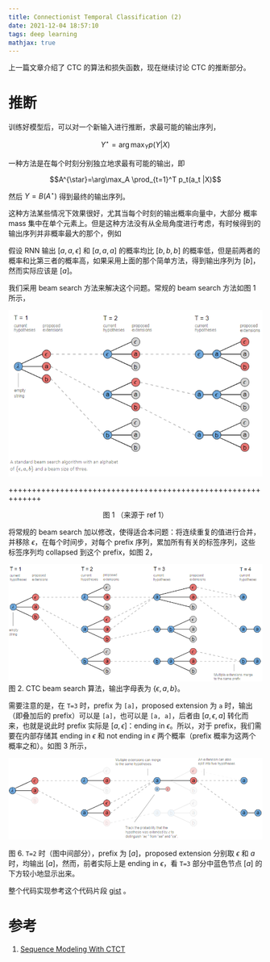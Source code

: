 ```yaml
---
title: Connectionist Temporal Classification (2)
date: 2021-12-04 18:57:10
tags: deep learning
mathjax: true
---
```


上一篇文章介绍了 CTC 的算法和损失函数，现在继续讨论 CTC 的推断部分。

<!--more-->

# 推断

训练好模型后，可以对一个新输入进行推断，求最可能的输出序列，

$$Y^{\star}=\arg \max_Y p(Y|X)$$

一种方法是在每个时刻分别独立地求最有可能的输出，即

$$A^{\star}=\arg\max_A \prod_{t=1}^T p_t(a_t |X)$$

然后 $Y=B(A^{\star})$ 得到最终的输出序列。

这种方法某些情况下效果很好，尤其当每个时刻的输出概率向量中，大部分 概率 mass 集中在单个元素上。但是这种方法没有从全局角度进行考虑，有时候得到的输出序列并非概率最大的那个，例如

假设 RNN 输出 $[a,a,\epsilon]$ 和 $[a,a,a]$ 的概率均比 $[b,b,b]$ 的概率低，但是前两者的概率和比第三者的概率高，如果采用上面的那个简单方法，得到输出序列为 $[b]$，然而实际应该是 $[a]$。

我们采用 beam search 方法来解决这个问题。常规的 beam search 方法如图 1 所示，

![](/images/dl/CTC4.png)

+++++++++++++++++++++++++++++++++++++++++++++++++++++++++++++
<center>图 1 （来源于 ref 1）</center>

将常规的 beam search 加以修改，使得适合本问题：将连续重复的值进行合并，并移除 $\epsilon$，在每个时间步，对每个 prefix 序列，累加所有有关的标签序列，这些标签序列均 collapsed 到这个 prefix，如图 2，

![](/images/dl/CTC5.png)
图 2. CTC beam search 算法，输出字母表为 $\{\epsilon, a, b\}$。

需要注意的是，在 `T=3` 时，prefix 为 `[a]`，proposed extension 为 `a` 时，输出（即叠加后的 prefix）可以是 `[a]`，也可以是 `[a, a]`，后者由 $[a, \epsilon, a]$ 转化而来，也就是说此时 prefix 实际是 $[a, \epsilon]$：ending in $\epsilon$。所以，对于 prefix，我们需要在内部存储其 ending in $\epsilon$ 和 not ending in $\epsilon$ 两个概率（prefix 概率为这两个概率之和）。如图 3 所示，

![](/images/dl/CTC6.png)

图 6. `T=2` 时（图中间部分），prefix 为 $[a]$，proposed extension 分别取 $\epsilon$ 和 $a$ 时，均输出 $[a]$，然而，前者实际上是 ending in $\epsilon$，看 `T=3` 部分中蓝色节点 $[a]$ 的下方较小地显示出来。

整个代码实现参考这个代码片段 [gist](https://gist.github.com/awni/56369a90d03953e370f3964c826ed4b0) 。

# 参考
1. [Sequence Modeling With CTCT](https://distill.pub/2017/ctc/)